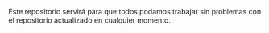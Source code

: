 Este repositorio servirá para que todos podamos trabajar sin problemas con el repositorio actualizado en cualquier momento.